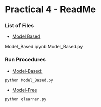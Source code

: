 # Practical 4 - ReadMe

### List of Files

- <u>Model Based</u>

Model_Based.ipynb
Model_Based.py 

### Run Procedures 

- <u>Model-Based:</u> 

```shell
python Model_Based.py
```

- <u>Model-Free</u>

```
python qlearner.py
```

